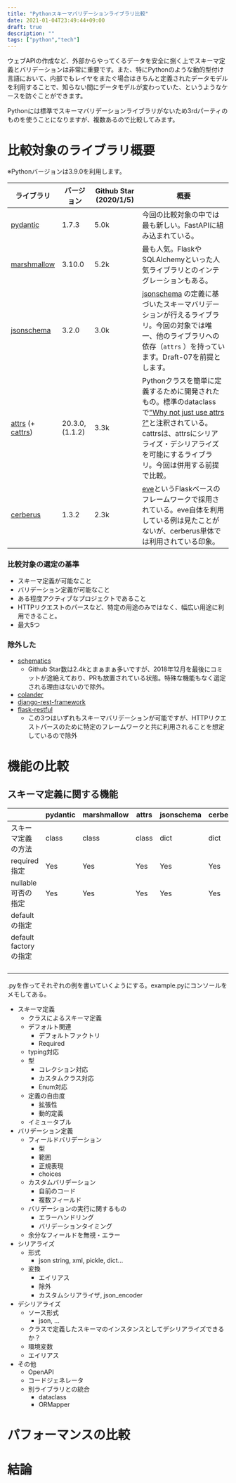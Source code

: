 ```yaml
---
title: "Pythonスキーマバリデーションライブラリ比較"
date: 2021-01-04T23:49:44+09:00
draft: true
description: ""
tags: ["python","tech"]
---
```


ウェブAPIの作成など、外部からやってくるデータを安全に捌く上でスキーマ定義とバリデーションは非常に重要です。また、特にPythonのような動的型付け言語において、内部でもレイヤをまたぐ場合はきちんと定義されたデータモデルを利用することで、知らない間にデータモデルが変わっていた、というようなケースを防ぐことができます。

Pythonには標準でスキーマバリデーションライブラリがないため3rdパーティのものを使うことになりますが、複数あるので比較してみます。

# 比較対象のライブラリ概要

※Pythonバージョンは3.9.0を利用します。

| ライブラリ                                                   | バージョン      | Github Star (2020/1/5) | 概要                                                         |
| ------------------------------------------------------------ | --------------- | ---------------------- | ------------------------------------------------------------ |
| [pydantic](https://pydantic-docs.helpmanual.io)              | 1.7.3           | 5.0k                   | 今回の比較対象の中では最も新しい。FastAPIに組み込まれている。 |
| [marshmallow](https://marshmallow.readthedocs.io/en/stable/) | 3.10.0          | 5.2k                   | 最も人気。FlaskやSQLAlchemyといった人気ライブラリとのインテグレーションもある。 |
| [jsonschema](https://python-jsonschema.readthedocs.io/en/v3.2.0/) | 3.2.0           | 3.0k                   | [jsonschema](https://json-schema.org/) の定義に基づいたスキーマバリデーションが行えるライブラリ。今回の対象では唯一、他のライブラリへの依存（`attrs` ）を持っています。Draft-07を前提とします。 |
| [attrs](https://www.attrs.org/en/stable/) (+ [cattrs](https://github.com/Tinche/cattrs)) | 20.3.0, (1.1.2) | 3.3k                   | Pythonクラスを簡単に定義するために開発されたもの。標準のdataclassで["Why not just use attrs ?"](https://www.python.org/dev/peps/pep-0557/#why-not-just-use-attrs)と注釈されている。cattrsは、attrsにシリアライズ・デシリアライズを可能にするライブラリ。今回は併用する前提で比較。 |
| [cerberus](http://docs.python-cerberus.org)                  | 1.3.2           | 2.3k                   | [eve](https://docs.python-eve.org/en/stable/)というFlaskベースのフレームワークで採用されている。eve自体を利用している例は見たことがないが、cerberus単体では利用されている印象。 |



### 比較対象の選定の基準

* スキーマ定義が可能なこと
* バリデーション定義が可能なこと
* ある程度アクティブなプロジェクトであること
* HTTPリクエストのパースなど、特定の用途のみではなく、幅広い用途に利用できること。
* 最大5つ

### 除外した

* [schematics](https://schematics.readthedocs.io/en/latest/)
  * Github Star数は2.4kとまぁまぁ多いですが、2018年12月を最後にコミットが途絶えており、PRも放置されている状態。特殊な機能もなく選定される理由はないので除外。
* [colander](https://docs.pylonsproject.org/projects/colander/en/latest/)
* [django-rest-framework](https://www.django-rest-framework.org/)
* [flask-restful](https://flask-restful.readthedocs.io/en/latest/index.html)
  * この3つはいずれもスキーマバリデーションが可能ですが、HTTPリクエストパースのために特定のフレームワークと共に利用されることを想定しているので除外

# 機能の比較

## スキーマ定義に関する機能

|                       | pydantic | marshmallow | attrs | jsonschema | cerberus |
| --------------------- | -------- | ----------- | ----- | ---------- | -------- |
| スキーマ定義の方法    | class    | class       | class | dict       | dict     |
| required指定          | Yes      | Yes         | Yes   | Yes        | Yes      |
| nullable可否の指定    | Yes      | Yes         | Yes   | Yes        | Yes      |
| defaultの指定         |          |             |       |            |          |
| default factoryの指定 |          |             |       |            |          |
|                       |          |             |       |            |          |
|                       |          |             |       |            |          |
|                       |          |             |       |            |          |
|                       |          |             |       |            |          |



.pyを作ってそれぞれの例を書いていくようにする。example.pyにコンソールをメモしてある。



* スキーマ定義
  * クラスによるスキーマ定義
  * デフォルト関連
    * デフォルトファクトリ
    * Required
  * typing対応
  * 型
    * コレクション対応
    * カスタムクラス対応
    * Enum対応
  * 定義の自由度
    * 拡張性
    * 動的定義
  * イミュータブル
* バリデーション定義
  * フィールドバリデーション
    * 型
    * 範囲
    * 正規表現
    * choices
  * カスタムバリデーション
    * 自前のコード
    * 複数フィールド
  * バリデーションの実行に関するもの
    * エラーハンドリング
    * バリデーションタイミング
  * 余分なフィールドを無視・エラー
* シリアライズ
  * 形式
    * json string, xml, pickle, dict...
  * 変換
    * エイリアス
    * 除外
    * カスタムシリアライザ, json_encoder
* デシリアライズ
  * ソース形式
    * json, ...
  * クラスで定義したスキーマのインスタンスとしてデシリアライズできるか？
  * 環境変数
  * エイリアス
* その他
  * OpenAPI
  * コードジェネレータ
  * 別ライブラリとの統合
    * dataclass
    * ORMapper

# パフォーマンスの比較



# 結論



